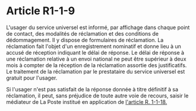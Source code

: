 # Article R1-1-9

L'usager du service universel est informé, par affichage dans chaque point de contact, des modalités de réclamation et des conditions de dédommagement. Il y dispose de formulaires de réclamation. La réclamation fait l'objet d'un enregistrement nominatif et donne lieu à un accusé de réception indiquant le délai de réponse. Le délai de réponse à une réclamation relative à un envoi national ne peut être supérieur à deux mois à compter de la réception de la réclamation assortie des justificatifs. Le traitement de la réclamation par le prestataire du service universel est gratuit pour l'usager. 

Si l'usager n'est pas satisfait de la réponse donnée à titre définitif à sa réclamation, il peut, sans préjudice de toute autre voie de recours, saisir le médiateur de La Poste institué en application de [l'article R. 1-1-18.][1]

 [1]: /affichCodeArticle.do?cidTexte=LEGITEXT000006070987&idArticle=LEGIARTI000006466167&dateTexte=&categorieLien=cid